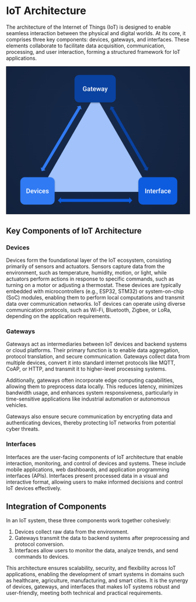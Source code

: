 # IoT Architecture
The architecture of the Internet of Things (IoT) is designed to enable seamless interaction between the physical and digital worlds. At its core, it comprises three key components: devices, gateways, and interfaces. These elements collaborate to facilitate data acquisition, communication, processing, and user interaction, forming a structured framework for IoT applications.

![](../../attachments/iot-architecture.png)

## Key Components of IoT Architecture

### Devices
Devices form the foundational layer of the IoT ecosystem, consisting primarily of sensors and actuators. Sensors capture data from the environment, such as temperature, humidity, motion, or light, while actuators perform actions in response to specific commands, such as turning on a motor or adjusting a thermostat. These devices are typically embedded with microcontrollers (e.g., ESP32, STM32) or system-on-chip (SoC) modules, enabling them to perform local computations and transmit data over communication networks. IoT devices can operate using diverse communication protocols, such as Wi-Fi, Bluetooth, Zigbee, or LoRa, depending on the application requirements.

### Gateways
Gateways act as intermediaries between IoT devices and backend systems or cloud platforms. Their primary function is to enable data aggregation, protocol translation, and secure communication. Gateways collect data from multiple devices, convert it into standard internet protocols like MQTT, CoAP, or HTTP, and transmit it to higher-level processing systems.

Additionally, gateways often incorporate edge computing capabilities, allowing them to preprocess data locally. This reduces latency, minimizes bandwidth usage, and enhances system responsiveness, particularly in time-sensitive applications like industrial automation or autonomous vehicles. 

Gateways also ensure secure communication by encrypting data and authenticating devices, thereby protecting IoT networks from potential cyber threats.

### Interfaces
Interfaces are the user-facing components of IoT architecture that enable interaction, monitoring, and control of devices and systems. These include mobile applications, web dashboards, and application programming interfaces (APIs). Interfaces present processed data in a visual and interactive format, allowing users to make informed decisions and control IoT devices effectively.

## Integration of Components
In an IoT system, these three components work together cohesively:

1. Devices collect raw data from the environment.
2. Gateways transmit the data to backend systems after preprocessing and protocol conversion.
3. Interfaces allow users to monitor the data, analyze trends, and send commands to devices.

This architecture ensures scalability, security, and flexibility across IoT applications, enabling the development of smart systems in domains such as healthcare, agriculture, manufacturing, and smart cities. It is the synergy of devices, gateways, and interfaces that makes IoT systems robust and user-friendly, meeting both technical and practical requirements.
